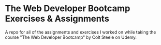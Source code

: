 # The Web Developer Bootcamp Exercises & Assignments

A repo for all of the assignments and exercises I worked on while taking the course "The Web Developer Bootcamp" by Colt Steele on Udemy.
